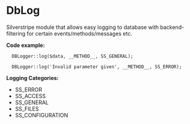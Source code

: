 # DbLog
Silverstripe module that allows easy logging to database with backend-filtering for certain events/methods/messages etc. 

**Code example:**
```
  DBLogger::log($data, __METHOD__, SS_GENERAL);

  DBLogger::log('Invalid parameter given', __METHOD__, SS_ERROR);
```


**Logging Categories:**

* SS_ERROR
* SS_ACCESS
* SS_GENERAL
* SS_FILES
* SS_CONFIGURATION

